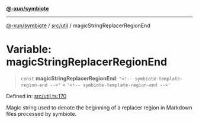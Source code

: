 [**@-xun/symbiote**](../../../README.md)

***

[@-xun/symbiote](../../../README.md) / [src/util](../README.md) / magicStringReplacerRegionEnd

# Variable: magicStringReplacerRegionEnd

> `const` **magicStringReplacerRegionEnd**: `"<!-- symbiote-template-region-end -->"` = `'<!-- symbiote-template-region-end -->'`

Defined in: [src/util.ts:170](https://github.com/Xunnamius/symbiote/blob/cdafea2baa38b239d5977b443b3a3091b1a1c2e6/src/util.ts#L170)

Magic string used to denote the beginning of a replacer region in Markdown
files processed by symbiote.
